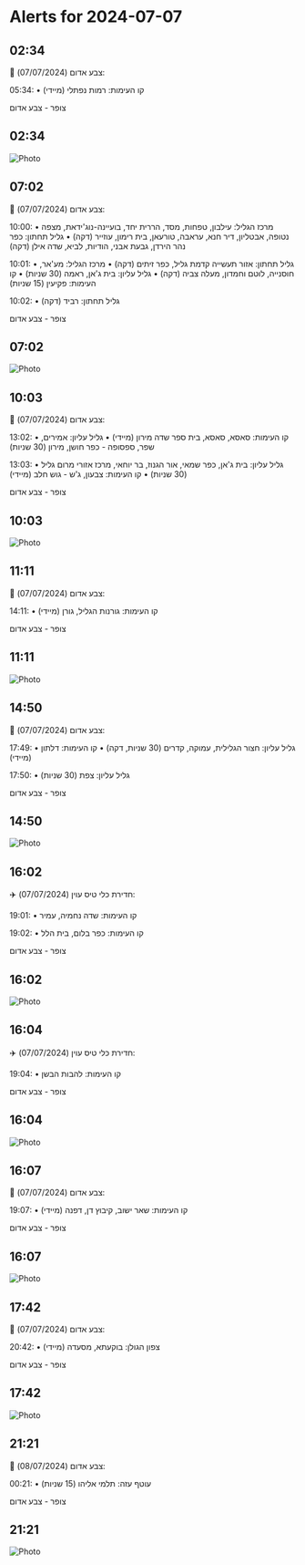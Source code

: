 # Alerts for 2024-07-07

## 02:34

🔴 צבע אדום (07/07/2024):

05:34:
• קו העימות: רמות נפתלי (מיידי)

צופר - צבע אדום

## 02:34

![Photo](images/23055.jpg)

## 07:02

🔴 צבע אדום (07/07/2024):

10:00:
• מרכז הגליל: עילבון, טפחות, מסד, הררית יחד, בועיינה-נוג'ידאת, מצפה נטופה, אבטליון, דיר חנא, עראבה, טורעאן, בית רימון, עוזייר (דקה)
• גליל תחתון: כפר נהר הירדן, גבעת אבני, הודיות, לביא, שדה אילן (דקה)

10:01:
• גליל תחתון: אזור תעשייה קדמת גליל, כפר זיתים (דקה)
• מרכז הגליל: מע'אר, חוסנייה, לוטם וחמדון, מעלה צביה (דקה)
• גליל עליון: בית ג'אן, ראמה (30 שניות)
• קו העימות: פקיעין (15 שניות)

10:02:
• גליל תחתון: רביד (דקה)

צופר - צבע אדום

## 07:02

![Photo](images/23081.jpg)

## 10:03

🔴 צבע אדום (07/07/2024):

13:02:
• קו העימות: סאסא, סאסא, בית ספר שדה מירון (מיידי)
• גליל עליון: אמירים, שפר, ספסופה - כפר חושן, מירון (30 שניות)

13:03:
• גליל עליון: בית ג'אן, כפר שמאי, אור הגנוז, בר יוחאי, מרכז אזורי מרום גליל (30 שניות)
• קו העימות: צבעון, ג'ש - גוש חלב (מיידי)

צופר - צבע אדום

## 10:03

![Photo](images/23098.jpg)

## 11:11

🔴 צבע אדום (07/07/2024):

14:11:
• קו העימות: גורנות הגליל, גורן (מיידי)

צופר - צבע אדום

## 11:11

![Photo](images/23100.jpg)

## 14:50

🔴 צבע אדום (07/07/2024):

17:49:
• גליל עליון: חצור הגלילית, עמוקה, קדרים (30 שניות, דקה)
• קו העימות: דלתון (מיידי)

17:50:
• גליל עליון: צפת (30 שניות)

צופר - צבע אדום

## 14:50

![Photo](images/23108.jpg)

## 16:02

✈️ חדירת כלי טיס עוין (07/07/2024):

19:01:
• קו העימות: שדה נחמיה, עמיר 

19:02:
• קו העימות: כפר בלום, בית הלל 

צופר - צבע אדום

## 16:02

![Photo](images/23116.jpg)

## 16:04

✈️ חדירת כלי טיס עוין (07/07/2024):

19:04:
• קו העימות: להבות הבשן 

צופר - צבע אדום

## 16:04

![Photo](images/23118.jpg)

## 16:07

🔴 צבע אדום (07/07/2024):

19:07:
• קו העימות: שאר ישוב, קיבוץ דן, דפנה (מיידי)

צופר - צבע אדום

## 16:07

![Photo](images/23120.jpg)

## 17:42

🔴 צבע אדום (07/07/2024):

20:42:
• צפון הגולן: בוקעתא, מסעדה (מיידי)

צופר - צבע אדום

## 17:42

![Photo](images/23122.jpg)

## 21:21

🔴 צבע אדום (08/07/2024):

00:21:
• עוטף עזה: תלמי אליהו (15 שניות)

צופר - צבע אדום

## 21:21

![Photo](images/23124.jpg)

